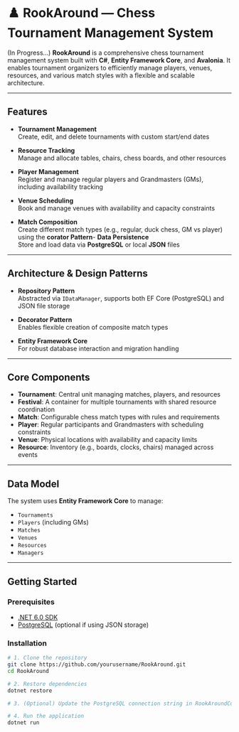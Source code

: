 # ♟️ RookAround — Chess Tournament Management System

(In Progress...) **RookAround** is a comprehensive chess tournament management system built with **C#**, **Entity Framework Core**, and **Avalonia**. It enables tournament organizers to efficiently manage players, venues, resources, and various match styles with a flexible and scalable architecture.

---

## Features

- **Tournament Management**  
  Create, edit, and delete tournaments with custom start/end dates

- **Resource Tracking**  
  Manage and allocate tables, chairs, chess boards, and other resources

- **Player Management**  
  Register and manage regular players and Grandmasters (GMs), including availability tracking

- **Venue Scheduling**  
  Book and manage venues with availability and capacity constraints

- **Match Composition**  
  Create different match types (e.g., regular, duck chess, GM vs player) using the **corator Pattern**- **Data Persistence**  
  Store and load data via **PostgreSQL** or local **JSON** files

---

## Architecture & Design Patterns

- **Repository Pattern**  
  Abstracted via `IDataManager`, supports both EF Core (PostgreSQL) and JSON file storage

- **Decorator Pattern**  
  Enables flexible creation of composite match types

- **Entity Framework Core**  
  For robust database interaction and migration handling

---

## Core Components

- **Tournament**: Central unit managing matches, players, and resources  
- **Festival**: A container for multiple tournaments with shared resource coordination  
- **Match**: Configurable chess match types with rules and requirements  
- **Player**: Regular participants and Grandmasters with scheduling constraints  
- **Venue**: Physical locations with availability and capacity limits  
- **Resource**: Inventory (e.g., boards, clocks, chairs) managed across events

---

## Data Model

The system uses **Entity Framework Core** to manage:

- `Tournaments`  
- `Players` (including GMs)  
- `Matches`  
- `Venues`  
- `Resources`  
- `Managers`

---

## Getting Started

### Prerequisites

- [.NET 6.0 SDK](https://dotnet.microsoft.com/en-us/download/dotnet/6.0)
- [PostgreSQL](https://www.postgresql.org/) (optional if using JSON storage)

### Installation

```bash
# 1. Clone the repository
git clone https://github.com/yourusername/RookAround.git
cd RookAround

# 2. Restore dependencies
dotnet restore

# 3. (Optional) Update the PostgreSQL connection string in RookAroundContext.cs

# 4. Run the application
dotnet run
